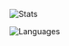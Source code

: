![Stats](https://github-readme-stats.vercel.app/api/?username=jimender2&show_icons=true&theme=dark)

![Languages](https://github-readme-stats.vercel.app/api/top-langs/?username=jimender2&show_icons=true&theme=dark)
